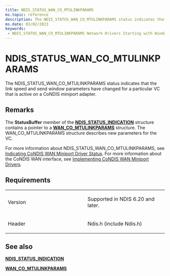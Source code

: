 ```yaml
---
title: NDIS_STATUS_WAN_CO_MTULINKPARAMS
ms.topic: reference
description: The NDIS_STATUS_WAN_CO_MTULINKPARAMS status indicates that the link speed and send window parameters have changed for a particular VC that is active on a CoNDIS miniport adapter.
ms.date: 03/02/2023
keywords:
 - NDIS_STATUS_WAN_CO_MTULINKPARAMS Network Drivers Starting with Windows Vista
---
```


# NDIS\_STATUS\_WAN\_CO\_MTULINKPARAMS


The NDIS\_STATUS\_WAN\_CO\_MTULINKPARAMS status indicates that the link speed and send window parameters have changed for a particular VC that is active on a CoNDIS miniport adapter.

## Remarks

The **StatusBuffer** member of the [**NDIS\_STATUS\_INDICATION**](/windows-hardware/drivers/ddi/ndis/ns-ndis-_ndis_status_indication) structure contains a pointer to a [**WAN\_CO\_MTULINKPARAMS**](/previous-versions/windows/hardware/network/ff565821(v=vs.85)) structure. The WAN\_CO\_MTULINKPARAMS structure describes new parameters for the VC.

For more information about NDIS\_STATUS\_WAN\_CO\_MTULINKPARAMS, see [Indicating CoNDIS WAN Miniport Driver Status](./indicating-condis-wan-miniport-driver-status.md). For more information about the CoNDIS WAN interface, see [Implementing CoNDIS WAN Miniport Drivers](./implementing-condis-wan-miniport-drivers.md).

## Requirements

<table>
<colgroup>
<col width="50%" />
<col width="50%" />
</colgroup>
<tbody>
<tr class="odd">
<td><p>Version</p></td>
<td><p>Supported in NDIS 6.20 and later.</p></td>
</tr>
<tr class="even">
<td><p>Header</p></td>
<td>Ndis.h (include Ndis.h)</td>
</tr>
</tbody>
</table>

## See also


[**NDIS\_STATUS\_INDICATION**](/windows-hardware/drivers/ddi/ndis/ns-ndis-_ndis_status_indication)

[**WAN\_CO\_MTULINKPARAMS**](/previous-versions/windows/hardware/network/ff565821(v=vs.85))

 


